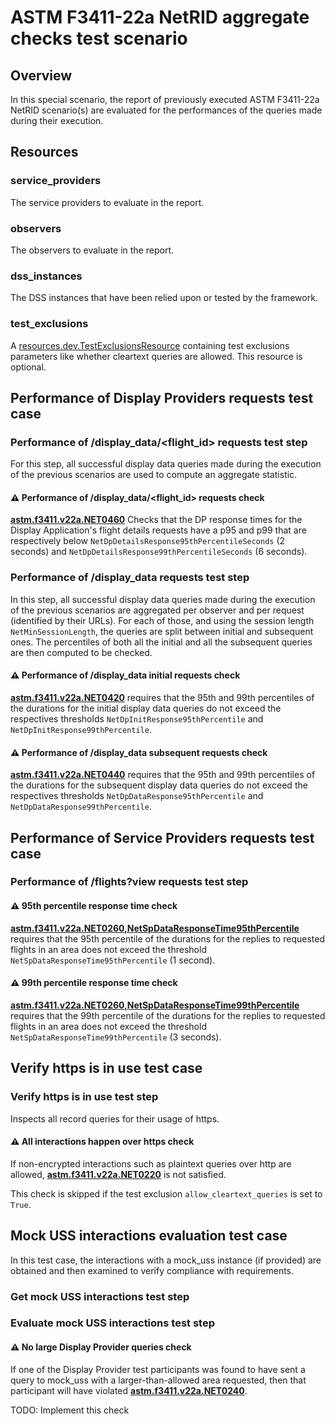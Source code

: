 # ASTM F3411-22a NetRID aggregate checks test scenario

## Overview
In this special scenario, the report of previously executed ASTM F3411-22a NetRID scenario(s) are evaluated for the
performances of the queries made during their execution.

## Resources

### service_providers
The service providers to evaluate in the report.

### observers
The observers to evaluate in the report.

### dss_instances
The DSS instances that have been relied upon or tested by the framework.

### test_exclusions
A [resources.dev.TestExclusionsResource](../../../../resources/dev/test_exclusions.py) containing test exclusions parameters like whether cleartext queries are allowed.
This resource is optional.

## Performance of Display Providers requests test case

### Performance of /display_data/<flight_id> requests test step

For this step, all successful display data queries made during the execution of the previous scenarios are used to compute an aggregate statistic.

#### ⚠️ Performance of /display_data/<flight_id> requests check

**[astm.f3411.v22a.NET0460](../../../../requirements/astm/f3411/v22a.md)** Checks that the DP response times for the
Display Application's flight details requests have a p95 and p99 that are respectively below
`NetDpDetailsResponse95thPercentileSeconds` (2 seconds) and `NetDpDetailsResponse99thPercentileSeconds` (6 seconds).

### Performance of /display_data requests test step
In this step, all successful display data queries made during the execution of the previous scenarios are aggregated per
observer and per request (identified by their URLs). For each of those, and using the session length
`NetMinSessionLength`, the queries are split between initial and subsequent ones.
The percentiles of both all the initial and all the subsequent queries are then computed to be checked.

#### ⚠️ Performance of /display_data initial requests check
**[astm.f3411.v22a.NET0420](../../../../requirements/astm/f3411/v22a.md)** requires that the 95th and 99th percentiles
of the durations for the initial display data queries do not exceed the respectives thresholds
`NetDpInitResponse95thPercentile` and `NetDpInitResponse99thPercentile`.

#### ⚠️ Performance of /display_data subsequent requests check
**[astm.f3411.v22a.NET0440](../../../../requirements/astm/f3411/v22a.md)** requires that the 95th and 99th percentiles
of the durations for the subsequent display data queries do not exceed the respectives thresholds
`NetDpDataResponse95thPercentile` and `NetDpDataResponse99thPercentile`.

## Performance of Service Providers requests test case

### Performance of /flights?view requests test step

#### ⚠️ 95th percentile response time check

**[astm.f3411.v22a.NET0260,NetSpDataResponseTime95thPercentile](../../../../requirements/astm/f3411/v22a.md)** requires that the 95th percentile
of the durations for the replies to requested flights in an area does not exceed the threshold
`NetSpDataResponseTime95thPercentile` (1 second).

#### ⚠️ 99th percentile response time check

**[astm.f3411.v22a.NET0260,NetSpDataResponseTime99thPercentile](../../../../requirements/astm/f3411/v22a.md)** requires that the 99th percentile
of the durations for the replies to requested flights in an area does not exceed the threshold
`NetSpDataResponseTime99thPercentile` (3 seconds).

## Verify https is in use test case

### Verify https is in use test step

Inspects all record queries for their usage of https.

#### ⚠️ All interactions happen over https check

If non-encrypted interactions such as plaintext queries over http are allowed, **[astm.f3411.v22a.NET0220](../../../../requirements/astm/f3411/v22a.md)** is not satisfied.

This check is skipped if the test exclusion `allow_cleartext_queries` is set to `True`.

## Mock USS interactions evaluation test case

In this test case, the interactions with a mock_uss instance (if provided) are obtained and then examined to verify
compliance with requirements.

### Get mock USS interactions test step

### Evaluate mock USS interactions test step

#### ⚠️ No large Display Provider queries check

If one of the Display Provider test participants was found to have sent a query to mock_uss with a larger-than-allowed
area requested, then that participant will have violated **[astm.f3411.v22a.NET0240](../../../../requirements/astm/f3411/v22a.md)**.

TODO: Implement this check
